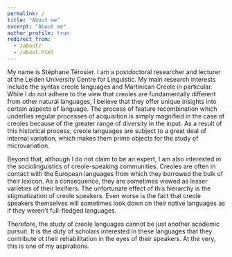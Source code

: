 ```yaml
---
permalink: /
title: "About me"
excerpt: "About me"
author_profile: true
redirect_from: 
  - /about/
  - /about.html
---
```


My name is Stéphane Térosier. I am a postdoctoral researcher and lecturer at the Leiden University Centre for Linguistic. My main research interests include the syntax creole languages and Martinican Creole in particular. While I do not adhere to the view that creoles are fundamentally different from other natural languages, I believe that they offer unique insights into certain aspects of language. The process of feature recombination which underlies regular processes of acquisition is simply magnified in the case of creoles because of the greater range of diversity in the input. As a result of this historical process, creole languages are subject to a great deal of internal variation, which makes them prime objects for the study of microvariation.

Beyond that, although I do not claim to be an expert, I am also interested in the sociolinguistics of creole-speaking communities. Creoles are often in contact with the European languages from which they borrowed the bulk of their lexicon. As a consequence, they are sometimes viewed as lesser varieties of their lexifiers. The unfortunate effect of this hierarchy is the stigmatization of creole speakers. Even worse is the fact that creole speakers themselves will sometimes look down on their native languages as if they weren't full-fledged languages.

Therefore, the study of creole languages cannot be just another academic pursuit. It is the duty of scholars interested in these languages that they contribute ot their rehabilitation in the eyes of their speakers. At the very, this is one of my aspirations.
